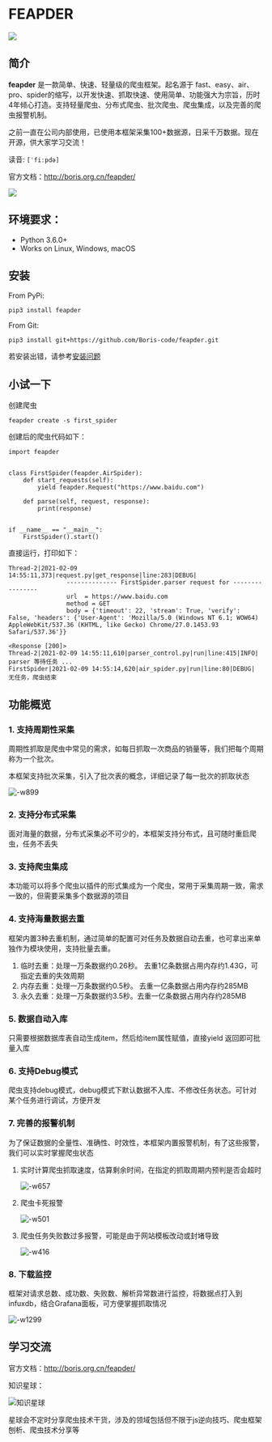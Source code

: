 # FEAPDER

![](https://img.shields.io/badge/python-3.6-brightgreen) 

## 简介

**feapder** 是一款简单、快速、轻量级的爬虫框架。起名源于 fast、easy、air、pro、spider的缩写，以开发快速、抓取快速、使用简单、功能强大为宗旨，历时4年倾心打造。支持轻量爬虫、分布式爬虫、批次爬虫、爬虫集成，以及完善的爬虫报警机制。

之前一直在公司内部使用，已使用本框架采集100+数据源，日采千万数据。现在开源，供大家学习交流！

读音: `[ˈfiːpdə]`

官方文档：http://boris.org.cn/feapder/


![](http://markdown-media.oss-cn-beijing.aliyuncs.com/2021/02/22/16139928869250.jpg?x-oss-process=style/markdown-media)


## 环境要求：

- Python 3.6.0+
- Works on Linux, Windows, macOS

## 安装

From PyPi:

    pip3 install feapder

From Git:

    pip3 install git+https://github.com/Boris-code/feapder.git

若安装出错，请参考[安装问题](https://boris.org.cn/feapder/#/question/%E5%AE%89%E8%A3%85%E9%97%AE%E9%A2%98)

## 小试一下

创建爬虫

    feapder create -s first_spider

创建后的爬虫代码如下：


    import feapder


    class FirstSpider(feapder.AirSpider):
        def start_requests(self):
            yield feapder.Request("https://www.baidu.com")

        def parse(self, request, response):
            print(response)


    if __name__ == "__main__":
        FirstSpider().start()

直接运行，打印如下：

    Thread-2|2021-02-09 14:55:11,373|request.py|get_response|line:283|DEBUG|
                    -------------- FirstSpider.parser request for ----------------
                    url  = https://www.baidu.com
                    method = GET
                    body = {'timeout': 22, 'stream': True, 'verify': False, 'headers': {'User-Agent': 'Mozilla/5.0 (Windows NT 6.1; WOW64) AppleWebKit/537.36 (KHTML, like Gecko) Chrome/27.0.1453.93 Safari/537.36'}}

    <Response [200]>
    Thread-2|2021-02-09 14:55:11,610|parser_control.py|run|line:415|INFO| parser 等待任务 ...
    FirstSpider|2021-02-09 14:55:14,620|air_spider.py|run|line:80|DEBUG| 无任务，爬虫结束

## 功能概览

### 1. 支持周期性采集

周期性抓取是爬虫中常见的需求，如每日抓取一次商品的销量等，我们把每个周期称为一个批次。

本框架支持批次采集，引入了批次表的概念，详细记录了每一批次的抓取状态

![-w899](http://markdown-media.oss-cn-beijing.aliyuncs.com/2020/12/20/16084680404224.jpg?x-oss-process=style/markdown-media)

### 2. 支持分布式采集

面对海量的数据，分布式采集必不可少的，本框架支持分布式，且可随时重启爬虫，任务不丢失

### 3. 支持爬虫集成

本功能可以将多个爬虫以插件的形式集成为一个爬虫，常用于采集周期一致，需求一致的，但需要采集多个数据源的项目

### 4. 支持海量数据去重

框架内置3种去重机制，通过简单的配置可对任务及数据自动去重，也可拿出来单独作为模块使用，支持批量去重。

1. 临时去重：处理一万条数据约0.26秒。 去重1亿条数据占用内存约1.43G，可指定去重的失效周期
2. 内存去重：处理一万条数据约0.5秒。 去重一亿条数据占用内存约285MB
3. 永久去重：处理一万条数据约3.5秒。去重一亿条数据占用内存约285MB

### 5. 数据自动入库

只需要根据数据库表自动生成item，然后给item属性赋值，直接yield 返回即可批量入库

### 6. 支持Debug模式

爬虫支持debug模式，debug模式下默认数据不入库、不修改任务状态。可针对某个任务进行调试，方便开发

### 7. 完善的报警机制

为了保证数据的全量性、准确性、时效性，本框架内置报警机制，有了这些报警，我们可以实时掌握爬虫状态

1. 实时计算爬虫抓取速度，估算剩余时间，在指定的抓取周期内预判是否会超时

    ![-w657](http://markdown-media.oss-cn-beijing.aliyuncs.com/2020/12/20/16084718683378.jpg?x-oss-process=style/markdown-media)


2. 爬虫卡死报警

    ![-w501](http://markdown-media.oss-cn-beijing.aliyuncs.com/2020/12/20/16084718974597.jpg?x-oss-process=style/markdown-media)

3. 爬虫任务失败数过多报警，可能是由于网站模板改动或封堵导致

    ![-w416](http://markdown-media.oss-cn-beijing.aliyuncs.com/2020/12/29/16092335882158.jpg?x-oss-process=style/markdown-media)

### 8. 下载监控

框架对请求总数、成功数、失败数、解析异常数进行监控，将数据点打入到infuxdb，结合Grafana面板，可方便掌握抓取情况

![-w1299](http://markdown-media.oss-cn-beijing.aliyuncs.com/2021/02/09/16128568548280.jpg?x-oss-process=style/markdown-media)



## 学习交流

官方文档：http://boris.org.cn/feapder/

知识星球：

![知识星球](http://markdown-media.oss-cn-beijing.aliyuncs.com/2020/02/16/zhi-shi-xing-qiu.jpeg)

星球会不定时分享爬虫技术干货，涉及的领域包括但不限于js逆向技巧、爬虫框架刨析、爬虫技术分享等